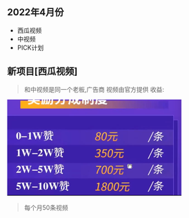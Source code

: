 ## 2022年4月份
- 西瓜视频
- 中视频
- PICK计划
## 新项目[西瓜视频]
> 和中视频是同一个老板,广告商
> 视频由官方提供 收益:
> 
![img.png](img.png)

> 每个月50条视频
> 

